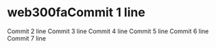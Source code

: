 # web300faCommit 1 line
Commit 2 line
Commit 3 line
Commit 4 line
Commit 5 line
Commit 6 line
Commit 7 line
